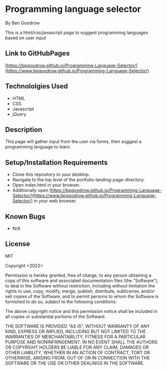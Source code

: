 # Programming language selector
By Ben Goodrow

This is a html/css/javascript page to suggest programming languages based on user input

## Link to GitHubPages
[https://bpgoodrow.github.io/Programming-Language-Selector/](https://www.bpgoodrow.github.io/Programming-Language-Selector/)

## Technololgies Used
* HTML
* CSS
* Javascript
* jQuery

## Description
This page will gather input from the user via forms, then suggest a programming language to learn.

## Setup/Installation Requirements
* Clone this repository to your desktop.
* Navigate to the top level of the portfolio-landing-page-directory.
* Open index.html in your browser.
* Additionally open [https://bpgoodrow.github.io/Programming-Language-Selector/](https://www.bpgoodrow.github.io/Programming-Language-Selector/) in your web browser.

## Known Bugs
* N/A

## License
MIT

Copyright <2022> <Benjamin Goodrow>

Permission is hereby granted, free of charge, to any person obtaining a copy of this software and associated documentation files (the "Software"), to deal in the Software without restriction, including without limitation the rights to use, copy, modify, merge, publish, distribute, sublicense, and/or sell copies of the Software, and to permit persons to whom the Software is furnished to do so, subject to the following conditions:

The above copyright notice and this permission notice shall be included in all copies or substantial portions of the Software.

THE SOFTWARE IS PROVIDED "AS IS", WITHOUT WARRANTY OF ANY KIND, EXPRESS OR IMPLIED, INCLUDING BUT NOT LIMITED TO THE WARRANTIES OF MERCHANTABILITY, FITNESS FOR A PARTICULAR PURPOSE AND NONINFRINGEMENT. IN NO EVENT SHALL THE AUTHORS OR COPYRIGHT HOLDERS BE LIABLE FOR ANY CLAIM, DAMAGES OR OTHER LIABILITY, WHETHER IN AN ACTION OF CONTRACT, TORT OR OTHERWISE, ARISING FROM, OUT OF OR IN CONNECTION WITH THE SOFTWARE OR THE USE OR OTHER DEALINGS IN THE SOFTWARE.
